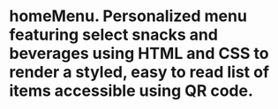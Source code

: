 # homeMenu. Personalized menu featuring select snacks and beverages using HTML and CSS to render a styled, easy to read list of items accessible using QR code.
